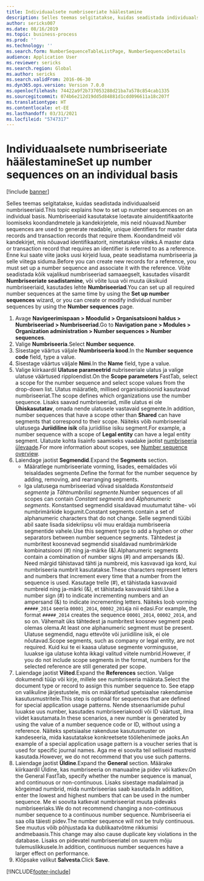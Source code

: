 ```yaml
---
title: Individuaalsete numbriseeriate häälestamine
description: Selles teemas selgitatakse, kuidas seadistada individuaalseid numbriseeriaid.
author: sericks007
ms.date: 08/16/2019
ms.topic: business-process
ms.prod: ''
ms.technology: ''
ms.search.form: NumberSequenceTableListPage, NumberSequenceDetails
audience: Application User
ms.reviewer: sericks
ms.search.region: Global
ms.author: sericks
ms.search.validFrom: 2016-06-30
ms.dyn365.ops.version: Version 7.0.0
ms.openlocfilehash: 74422a9f2b737053288d21ba7a578c854cab1335
ms.sourcegitcommit: 074b6e212d19dd5d84881d1cdd096611a18c207f
ms.translationtype: HT
ms.contentlocale: et-EE
ms.lasthandoff: 03/31/2021
ms.locfileid: "5747317"
---
```

# <a name="set-up-number-sequences-on-an-individual-basis"></a><span data-ttu-id="00797-103">Individuaalsete numbriseeriate häälestamine</span><span class="sxs-lookup"><span data-stu-id="00797-103">Set up number sequences on an individual basis</span></span>

[!include [banner](../../includes/banner.md)]

<span data-ttu-id="00797-104">Selles teemas selgitatakse, kuidas seadistada individuaalseid numbriseeriaid.</span><span class="sxs-lookup"><span data-stu-id="00797-104">This topic explains how to set up number sequences on an individual basis.</span></span> <span data-ttu-id="00797-105">Numbriseeriaid kasutatakse loetavate ainuidentifikaatorite loomiseks koondandmetele ja kandekirjetele, mis neid nõuavad.</span><span class="sxs-lookup"><span data-stu-id="00797-105">Number sequences are used to generate readable, unique identifiers for master data records and transaction records that require them.</span></span> <span data-ttu-id="00797-106">Koondandmeid või kandekirjet, mis nõuavad identifikaatorit, nimetatakse viiteks.</span><span class="sxs-lookup"><span data-stu-id="00797-106">A master data or transaction record that requires an identifier is referred to as a reference.</span></span> <span data-ttu-id="00797-107">Enne kui saate viite jaoks uusi kirjeid luua, peate seadistama numbriseeria ja selle viitega siduma.</span><span class="sxs-lookup"><span data-stu-id="00797-107">Before you can create new records for a reference, you must set up a number sequence and associate it with the reference.</span></span> <span data-ttu-id="00797-108">Võite seadistada kõik vajalikud numbriseeriad samaaegselt, kasutades viisardit **Numbriseeriate seadistamine**, või võite luua või muuta üksikuid numbriseeriaid, kasutades lehte **Numbriseeriad**.</span><span class="sxs-lookup"><span data-stu-id="00797-108">You can set up all required number sequences at the same time by using the **Set up number sequences** wizard, or you can create or modify individual number sequences by using the **Number sequences** page.</span></span>

1. <span data-ttu-id="00797-109">Avage **Navigeerimispaan > Moodulid > Organisatsiooni haldus > Numbriseeriad > Numbriseeriad**.</span><span class="sxs-lookup"><span data-stu-id="00797-109">Go to **Navigation pane > Modules > Organization administration > Number sequences > Number sequences**.</span></span>
2. <span data-ttu-id="00797-110">Valige **Numbriseeria**.</span><span class="sxs-lookup"><span data-stu-id="00797-110">Select **Number sequence**.</span></span>
3. <span data-ttu-id="00797-111">Sisestage väärtus väljale **Numbriseeria kood**.</span><span class="sxs-lookup"><span data-stu-id="00797-111">In the **Number sequence code** field, type a value.</span></span>
4. <span data-ttu-id="00797-112">Sisestage väärtus väljale **Nimi**.</span><span class="sxs-lookup"><span data-stu-id="00797-112">In the **Name** field, type a value.</span></span>
5. <span data-ttu-id="00797-113">Valige kiirkaardil **Ulatuse parameetrid** nubriseeriale ulatus ja valige ulatuse väärtused ripploendist.</span><span class="sxs-lookup"><span data-stu-id="00797-113">On the **Scope parameters** FastTab, select a scope for the number sequence and select scope values from the drop-down list.</span></span> <span data-ttu-id="00797-114">Ulatus määratleb, millised organisatsioonid kasutavad numbriseeriat.</span><span class="sxs-lookup"><span data-stu-id="00797-114">The scope defines which organizations use the number sequence.</span></span> <span data-ttu-id="00797-115">Lisaks saavad numbriseeriad, mille ulatus ei ole **Ühiskasutatav**, omada nende ulatusele vastavaid segmente.</span><span class="sxs-lookup"><span data-stu-id="00797-115">In addition, number sequences that have a scope other than **Shared** can have segments that correspond to their scope.</span></span> <span data-ttu-id="00797-116">Näiteks võib numbriseerial ulatusega **Juriidiline isik** olla juriidilise isiku segment.</span><span class="sxs-lookup"><span data-stu-id="00797-116">For example, a number sequence with a scope of **Legal entity** can have a legal entity segment.</span></span> <span data-ttu-id="00797-117">Ulatuste kohta lisainfo saamiseks vaadake jaotist [numbriseeria ülevaade](https://docs.microsoft.com/dynamics365/unified-operations/fin-and-ops/organization-administration/number-sequence-overview).</span><span class="sxs-lookup"><span data-stu-id="00797-117">For more information about scopes, see [Number sequence overview](https://docs.microsoft.com/dynamics365/unified-operations/fin-and-ops/organization-administration/number-sequence-overview).</span></span> 
6. <span data-ttu-id="00797-118">Laiendage jaotist **Segmendid**.</span><span class="sxs-lookup"><span data-stu-id="00797-118">Expand the **Segments** section.</span></span>
    - <span data-ttu-id="00797-119">Määratlege numbriseeriate vorming, lisades, eemaldades või teisaldades segmente.</span><span class="sxs-lookup"><span data-stu-id="00797-119">Define the format for the number sequence by adding, removing, and rearranging segments.</span></span>  
    - <span data-ttu-id="00797-120">Iga ulatusega numbriseeriad võivad sisaldada *Konstantseid segmente* ja *Tähtnumbrilisi segmente*.</span><span class="sxs-lookup"><span data-stu-id="00797-120">Number sequences of all scopes can contain *Constant segments* and *Alphanumeric segments*.</span></span> <span data-ttu-id="00797-121">Konstantsed segmendid sisaldavad muutumatut tähe- või numbrimärkide kogumit.</span><span class="sxs-lookup"><span data-stu-id="00797-121">Constant segments contain a set of alphanumeric characters that do not change.</span></span> <span data-ttu-id="00797-122">Selle segmendi tüübi abil saate lisada sidekriipsu või muu eraldaja numbriseeria segmentide vahele.</span><span class="sxs-lookup"><span data-stu-id="00797-122">Use this segment type to add a hyphen or other separators between number sequence segments.</span></span> <span data-ttu-id="00797-123">Tähtedest ja numbritest koosnevad segmendid sisaldavad numbrimärkide kombinatsiooni (#) ning ja-märke (&).</span><span class="sxs-lookup"><span data-stu-id="00797-123">Alphanumeric segments contain a combination of number signs (#) and ampersands (&).</span></span> <span data-ttu-id="00797-124">Need märgid tähistavad tähti ja numbreid, mis kasvavad iga kord, kui numbriseeria numbrit kasutatakse.</span><span class="sxs-lookup"><span data-stu-id="00797-124">These characters represent letters and numbers that increment every time that a number from the sequence is used.</span></span> <span data-ttu-id="00797-125">Kasutage trelle (#), et tähistada kasvavaid numbreid ning ja-märki (&), et tähistada kasvavaid tähti.</span><span class="sxs-lookup"><span data-stu-id="00797-125">Use a number sign (#) to indicate incrementing numbers and an ampersand (&) to indicate incrementing letters.</span></span> <span data-ttu-id="00797-126">Näiteks loob vorming `#####_2014` seeria `00001_2014`, `00002_2014`ja nii edasi.</span><span class="sxs-lookup"><span data-stu-id="00797-126">For example, the format `#####_2014` creates the sequence `00001_2014`, `00002_2014`, and so on.</span></span> <span data-ttu-id="00797-127">Vähemalt üks tähtedest ja numbritest koosnev segment peab olemas olema.</span><span class="sxs-lookup"><span data-stu-id="00797-127">At least one alphanumeric segment must be present.</span></span> <span data-ttu-id="00797-128">Ulatuse segmendid, nagu ettevõte või juriidiline isik, ei ole nõutavad.</span><span class="sxs-lookup"><span data-stu-id="00797-128">Scope segments, such as company or legal entity, are not required.</span></span> <span data-ttu-id="00797-129">Kuid kui te ei kaasa ulatuse segmente vormingusse, luuakse iga ulatuse kohta ikkagi valitud viitele numbrid.</span><span class="sxs-lookup"><span data-stu-id="00797-129">However, if you do not include scope segments in the format, numbers for the selected reference are still generated per scope.</span></span>  
7. <span data-ttu-id="00797-130">Laiendage jaotist **Viited**.</span><span class="sxs-lookup"><span data-stu-id="00797-130">Expand the **References** section.</span></span> <span data-ttu-id="00797-131">Valige dokumendi tüüp või kirje, millele see numbriseeria määrata.</span><span class="sxs-lookup"><span data-stu-id="00797-131">Select the document type or record to assign this number sequence to.</span></span> <span data-ttu-id="00797-132">See etapp on valikuline järjestustele, mis on määratletud spetsiaalse rakendamise kasutusmustritele.</span><span class="sxs-lookup"><span data-stu-id="00797-132">This step is optional for sequences that are defined for special application usage patterns.</span></span> <span data-ttu-id="00797-133">Nende stsenaariumide puhul luuakse uus number, kasutades numbriseeriakoodi või ID väärtust, ilma viidet kasutamata.</span><span class="sxs-lookup"><span data-stu-id="00797-133">In these scenarios, a new number is generated by using the value of a number sequence code or ID, without using a reference.</span></span> <span data-ttu-id="00797-134">Näiteks spetsiaalse rakenduse kasutusmuster on kandeseeria, mida kasutatakse konkreetsete töölehenimede jaoks.</span><span class="sxs-lookup"><span data-stu-id="00797-134">An example of a special application usage pattern is a voucher series that is used for specific journal names.</span></span> <span data-ttu-id="00797-135">Aga me ei soovita teil selliseid mustreid kasutada.</span><span class="sxs-lookup"><span data-stu-id="00797-135">However, we do not recommend that you use such patterns.</span></span>  
8. <span data-ttu-id="00797-136">Laiendage jaotist **Üldine**.</span><span class="sxs-lookup"><span data-stu-id="00797-136">Expand the **General** section.</span></span> <span data-ttu-id="00797-137">Määrake kiirkaardil Üldine, kas numbriseeria on manuaalne ja pidev või katkev.</span><span class="sxs-lookup"><span data-stu-id="00797-137">On the General FastTab, specify whether the number sequence is manual, and continuous or non-continuous.</span></span> <span data-ttu-id="00797-138">Lisaks sisestage madalaimad ja kõrgeimad numbrid, mida numbriseerias saab kasutada.</span><span class="sxs-lookup"><span data-stu-id="00797-138">In addition, enter the lowest and highest numbers that can be used in the number sequence.</span></span> <span data-ttu-id="00797-139">Me ei soovita katkevat numbriseeriat muuta pidevaks numbriseeriaks.</span><span class="sxs-lookup"><span data-stu-id="00797-139">We do not recommend changing a non-continuous number sequence to a continuous number sequence.</span></span> <span data-ttu-id="00797-140">Numbriseeria ei saa olla täiesti pidev.</span><span class="sxs-lookup"><span data-stu-id="00797-140">The number sequence will not be truly continuous.</span></span> <span data-ttu-id="00797-141">See muutus võib põhjustada ka dublikaatvõtme rikkumisi andmebaasis.</span><span class="sxs-lookup"><span data-stu-id="00797-141">This change may also cause duplicate key violations in the database.</span></span> <span data-ttu-id="00797-142">Lisaks on pidevatel numbriseeriatel on suurem mõju tulemuslikkusele.</span><span class="sxs-lookup"><span data-stu-id="00797-142">In addition, continuous number sequences have a larger effect on performance.</span></span>   
9. <span data-ttu-id="00797-143">Klõpsake valikut **Salvesta**.</span><span class="sxs-lookup"><span data-stu-id="00797-143">Click **Save**.</span></span>



[!INCLUDE[footer-include](../../../../includes/footer-banner.md)]